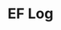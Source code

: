 ---
layout: page_archive_log
title: "EF Log"
category: log
description: A location-specific personal log.
permalink: /log/fashion
arts: fashion
loading_animation: true
sitemap:
  priority: 0.9
---